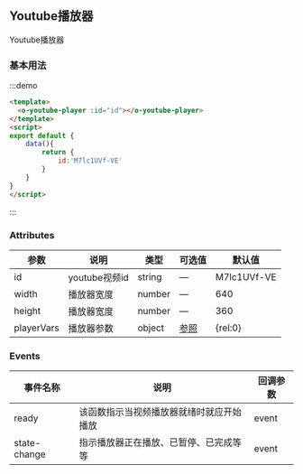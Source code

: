 ## Youtube播放器

Youtube播放器

### 基本用法


:::demo 
```html
<template>
  <o-youtube-player :id="id"></o-youtube-player>
</template>
<script>
export default {
    data(){
        return {
            id:'M7lc1UVf-VE'
        }       
    }
}
</script>
```
:::

### Attributes
| 参数      | 说明          | 类型      | 可选值                           | 默认值  |
|---------- |-------------- |---------- |--------------------------------  |-------- |
| id     | youtube视频id           | string | — | M7lc1UVf-VE |
| width     | 播放器宽度           | number | — | 640 |
| height     | 播放器宽度           | number | — | 360 |
| playerVars     | 播放器参数           | object | [参照](https://developers.google.com/youtube/player_parameters?hl=zh-cn#Parameters) | {rel:0} |

### Events
| 事件名称      | 说明    | 回调参数      |
|---------|--------|---------|
| ready | 该函数指示当视频播放器就绪时就应开始播放 | event |
| state-change | 指示播放器正在播放、已暂停、已完成等等 | event |
